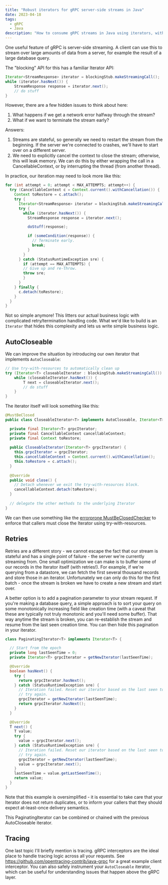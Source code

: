 ```yaml
---
title: "Robust iterators for gRPC server-side streams in Java"
date: 2023-04-18
tags:
  - gRPC
  - Java
description: "How to consume gRPC streams in Java using iterators, with retries and without leaking memory."
---
```


One useful feature of gRPC is server-side streaming. A client can use this to
stream over large amounts of data from a server, for example the result of a
large database query.

The "blocking" API for this has a familiar Iterator API:
```java
Iterator<StreamResponse> iterator = blockingStub.makeStreamingCall();
while (iterator.hasNext()) {
    StreamResponse response = iterator.next();
    // do stuff
}
```

However, there are a few hidden issues to think about here:
1. What happens if we get a network error halfway through the stream?
2. What if we want to terminate the stream early?

Answers:
1. Streams are stateful, so generally we need to restart the stream from the
   beginning. If the server we're connected to crashes, we'll have to start over
   on a different server.
2. We need to explicitly cancel the context to close the stream; otherwise, this
   will leak memory. We can do this by either wrapping the call in a
   CancellableContext, or by interrupting the thread (from another thread).

In practice, our iteration may need to look more like this:
```java
for (int attempt = 0; attempt < MAX_ATTEMPTS; attempt++) {
  try (CancellableContext c = Context.current().withCancellation()) {
    Context toRestore = c.attach();
    try {
      Iterator<StreamResponse> iterator = blockingStub.makeStreamingCall();
      try {
        while (iterator.hasNext()) {
          StreamResponse response = iterator.next();

          doStuff(response);

          if (someCondition(response)) {
            // Terminate early.
            break;
          }
        }
      } catch (StatusRuntimeException sre) {
        if (attempt == MAX_ATTEMPTS) {
        // Give up and re-throw.
        throw sre;
        }
      }
    } finally {
      c.detach(toRestore);
    } 
  } 
}
```

Not so simple anymore! This litters our actual business logic with complicated
retry/termination handling code. What we'd like to build is an `Iterator` that
hides this complexity and lets us write simple business logic.

## AutoCloseable
We can improve the situation by introducing our own iterator that implements
`AutoCloseable`:

```java
// Use try-with-resources to automatically clean up
try (Iterator<T> closeableIterator : blockingStub.makeStreamingCall()) {
    while (closeableIterator.hasNext()) {
        T next = closeableIterator.next();
        // do stuff
    }
}
```

The iterator itself will look something like this:
```java
@MustBeClosed
public class CloseableIterator<T> implements AutoCloseable, Iterator<T> {

  private final Iterator<T> grpcIterator;
  private final CancellableContext cancellableContext;
  private final Context toRestore;
  
  public CloseableIterator(Iterator<T> grpcIterator) {
    this.grpcIterator = grpcIterator;
    this.cancellableContext = Context.current().withCancellation();
    this.toRestore = c.attach();
  }
  
  @Override
  public void close() {
    // Detach whenever we exit the try-with-resources block.
    cancellableContext.detach(toRestore);
  }
  
  // delegate the other methods to the underlying Iterator
}
```

We can then use something like the [errorprone
MustBeClosedChecker](https://errorprone.info/bugpattern/MustBeClosedChecker) to
enforce that callers must close the Iterator using try-with-resources.

## Retries
Retries are a different story - we cannot escape the fact that our stream is
stateful and has a single point of failure - the server we're currently
streaming from. One small optimization we can make is to buffer some of our
records in the Iterator itself (with retries!). For example, if we're querying
from a datastore, we can fetch the first several thousand records and store
those in an iterator. Unfortunately we can only do this for the first batch -
once the stream is broken we have to create a new stream and start over.

A better option is to add a pagination parameter to your stream request. If
you're making a database query, a simple approach is to sort your query on some
monotonically increasing field like creation time (with a caveat that these are
typically not truly monotonic and you'll need some buffer). That way anytime the
stream is broken, you can re-establish the stream and resume from the last seen
creation time. You can then hide this pagination in your iterator.

```java
class PaginatingIterator<T> implements Iterator<T> {

  // Start from the epoch
  private long lastSeenTime = 0;
  private Iterator<T> grpcIterator = getNewIterator(lastSeenTime);

  @Override
  boolean hasNext() {
    try {
      return grpcIterator.hasNext();
    } catch (StatusRuntimeException sre) {
      // Iteration failed. Reset our iterator based on the last seen token and
      // try again.
      grpcIterator = getNewIterator(lastSeenTime);
      return grpcIterator.hasNext();
    }
  }

  @Override
  T next() {
    T value;
    try {
      value = grpcIterator.next();
    } catch (StatusRuntimeException sre) {
      // Iteration failed. Reset our iterator based on the last seen token and
      // try again.
      grpcIterator = getNewIterator(lastSeenTime);
      value = grpcIterator.next();
    }
    lastSeenTime = value.getLastSeenTime();
    return value;
  }
}
```

Note that this example is oversimplified - it is essential to take care that
your Iterator does not return duplicates, or to inform your callers that they
should expect at-least-once delivery semantics.

This PaginatingIterator can be combined or chained with the previous
AutoCloseable iterator.

## Tracing
One last topic I'll briefly mention is tracing. gRPC interceptors are the ideal
place to handle tracing logic across all your requests. See
https://github.com/opentracing-contrib/java-grpc for a great example client
interceptor. You can also safely instrument your `AutoCloseable` iterator, which
can be useful for understanding issues that happen above the gRPC layer.
